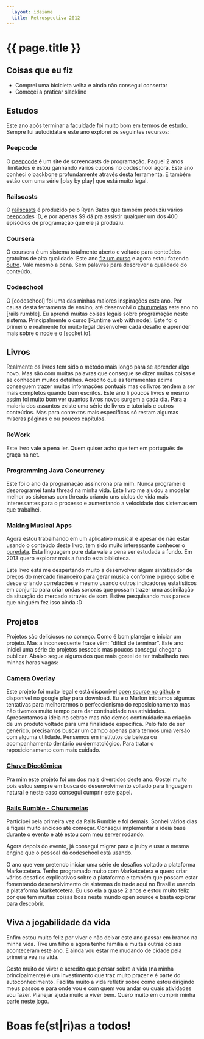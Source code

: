 ```yaml
---
  layout: ideiame
  title: Retrospectiva 2012
---
```


# {{ page.title }}

## Coisas que eu fiz

* Comprei uma bicicleta velha e ainda não consegui consertar
* Começei a praticar slackline

## Estudos

Este ano após terminar a faculdade foi muito bom em termos de estudo. Sempre fui autodidata e este ano explorei os seguintes recursos:

### Peepcode

O [peepcode] é um site de screencasts de programação. Paguei 2 anos ilimitados e estou ganhando vários cupons no codeschool agora. Este ano conheci o backbone profundamente através desta ferramenta. E também estão com uma série [play by play] que está muito legal.

### Railscasts

O [railscasts] é produzido pelo Ryan Bates que também produziu vários [peepcode]s :D, e por apenas $9 dá pra assistir qualquer um dos 400 episódios de programação que ele já produziu.

### Coursera

O coursera é um sistema totalmente aberto e voltado para conteúdos gratuítos de alta qualidade. Este ano [fiz um curso][courserando] e agora estou fazendo [outro][think-again]. Vale mesmo a pena. Sem palavras para descrever a qualidade do conteúdo.

### Codeschool

O [codeschool] foi uma das minhas maiores inspirações este ano. Por causa desta ferramenta de ensino, até desenvolvi o [churumelas] este ano no [rails rumble]. Eu aprendi muitas coisas legais sobre programação neste sistema. Principalmente o curso [Runtime web with node]. Este foi o primeiro e realmente foi muito legal desenvolver cada desafio e aprender mais sobre o [node] e o [socket.io].

## Livros

Realmente os livros tem sido o método mais longo para se aprender algo novo. Mas são com muitas palavras que consegue se dizer muitas coisas e se conhecem muitos detalhes. Acredito que as ferramentas acima conseguem trazer muitas informações pontuais mas os livros tendem a ser mais completos quando bem escritos. Este ano li poucos livros e mesmo assim foi muito bom ver quantos livros novos surgem a cada dia. Para a maioria dos assuntos existe uma série de livros e tutoriais e outros conteúdos. Mas para contextos mais específicos só restam algumas míseras páginas e ou poucos capítulos.

### ReWork

Este livro vale a pena ler. Quem quiser acho que tem em português de graça na net.

### Programming Java Concurrency

Este foi o ano da programação assíncrona pra mim. Nunca programei e desprogramei tanta thread na minha vida. Este livro me ajudou a modelar melhor os sistemas com threads criando uns ciclos de vida mais interessantes para o processo e aumentando a velocidade dos sistemas em que trabalhei.

### Making Musical Apps

Agora estou trabalhando em um aplicativo musical e apesar de não estar usando o conteúdo deste livro, tem sido muito interessante conhecer o [puredata]. Esta linguagem pure data vale a pena ser estudada a fundo. Em 2013 quero explorar mais a fundo esta biblioteca.

Este livro está me despertando muito a desenvolver algum sintetizador de preços do mercado financeiro para gerar música conforme o preço sobe e desce criando correlações e mesmo usando outros indicadores estatísticos em conjunto para criar ondas sonoras que possam trazer uma assimilação da situação do mercado através de som. Estive pesquisando mas parece que ninguém fez isso ainda :D

## Projetos

Projetos são delicíosos no começo. Como é bom planejar e iniciar um projeto. Mas a inconsequente frase vêm: "difícil de terminar". Este ano iniciei uma série de projetos pessoais mas poucos consegui chegar a publicar. Abaixo segue alguns dos que mais gostei de ter trabalhado nas minhas horas vagas:


### [Camera Overlay][camera-overlay]

Este projeto foi muito legal e está disponível [open source no github][cv-opensource] e disponível no google play para download. Eu e o Marlon iniciamos algumas tentativas para melhorarmos o perfeccionismo do reposicionamento mas não tivemos muito tempo para dar continuidade nas atividades. Apresentamos a ideia no sebrae mas não demos continuidade na criação de um produto voltado para uma finalidade específica. Pelo fato de ser genérico, precisamos buscar um campo apenas para termos uma versão com alguma utilidade. Pensemos em institutos de beleza ou acompanhamento dentário ou dermatológico. Para tratar o reposicionamento com mais cuidado.


### [Chave Dicotômica][chave-dicotomica]

Pra mim este projeto foi um dos mais divertidos deste ano. Gostei muito pois estou sempre em busca do desenvolvimento voltado para linguagem natural e neste caso consegui cumprir este papel.


### [Rails Rumble - Churumelas][churumelas]

Participei pela primeira vez da Rails Rumble e foi demais. Sonhei vários dias e fiquei muito ancioso até começar. Consegui implementar a ideia base durante o evento e até estou com meu [server][churumelas] rodando.

Agora depois do evento, já consegui migrar para o jruby e usar a mesma engine que o pessoal da codeschool está usando.

O ano que vem pretendo iniciar uma série de desafios voltado a plataforma Marketcetera. Tenho programado muito com Marketcetera e quero criar vários desafios explicativos sobre a plataforma e também que possam estar fomentando desenvolvimento de sistemas de trade aqui no Brasil e usando a plataforma Marketcetera. Eu uso ela a quase 2 anos e estou muito feliz por que tem muitas coisas boas neste mundo open source e basta explorar para descobrir.

## Viva a jogabilidade da vida

Enfim estou muito feliz por viver e não deixar este ano passar em branco na minha vida. Tive um filho e agora tenho família e muitas outras coisas aconteceram este ano. E ainda vou estar me mudando de cidade pela primeira vez na vida.

Gosto muito de viver e acredito que pensar sobre a vida (na minha principalmente) é um investimento que traz muito prazer e é parte do autoconhecimento. Facilita muito a vida refletir sobre como estou dirigindo meus passos e para onde vou e com quem vou andar ou quais atividades vou fazer. Planejar ajuda muito a viver bem. Quero muito em cumprir minha parte neste jogo.

# Boas fe(st|ri)as a todos!

[peepcode]: http://peepcode.com
[railscasts]: http://railscasts.com
[courserando]: /2012/04/01/cursando-aulas-da-stanford.html
[think-again]:https://class.coursera.org/thinkagain-2012-001/
[play-by-play]: https://peepcode.com/screencasts/play-by-play
[node]: http://nodejs.org
[camera-overlay]: /2012/03/13/camera-overlay-open-source.html
[chave-dicotomica]: /2012/03/08/chave-dicotomica-android.html
[puredata]: http://puredata.info
[churumelas]: http://churumelas.ideia.me
[cv-opensource]: http://github.com/jonatas/CameraOverlay
